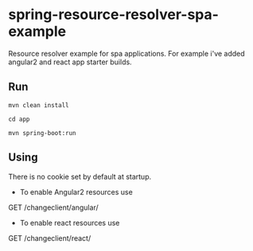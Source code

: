 # spring-resource-resolver-spa-example

Resource resolver example for spa applications. For example i've added angular2 and react app starter builds.  

## Run

```
mvn clean install

cd app

mvn spring-boot:run
```

## Using

There is no cookie set by default at startup. 

* To enable Angular2 resources use

GET /changeclient/angular/

* To enable react resources use 

GET /changeclient/react/
